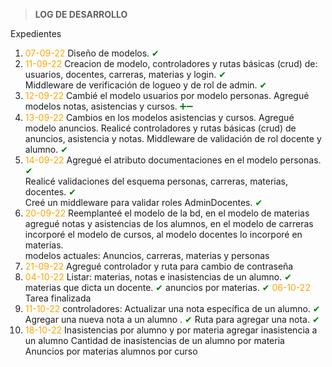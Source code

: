 > **LOG DE DESARROLLO**

Expedientes
  1. <span style="color:orange">07-09-22</span> Diseño de modelos. <span style="color:green">✔</span>
  2. <span style="color:orange">11-09-22</span> Creacion de modelo, controladores y rutas básicas (crud) de: <br>
  usuarios, docentes, carreras, materias y login. <span style="color:green">✔</span> <br>
  Middleware de verificación de logueo y de rol de admin. <span style="color:green">✔</span> 
  3. <span style="color:orange">12-09-22</span> Cambié el modelo usuarios por modelo personas. Agregué modelos notas, asistencias y cursos. <span style="color:green">➕➖</span>
  4. <span style="color:orange">13-09-22</span> Cambios en los modelos asistencias y cursos. Agregué modelo anuncios. Realicé controladores y rutas básicas (crud) de anuncios, asistencia y notas. Middleware de validación de rol docente y alumno. <span style="color:green">✔</span>
  5. <span style="color:orange">14-09-22</span> Agregué el atributo documentaciones en el modelo personas. <span style="color:green">✔</span><br>
  Realicé validaciones del esquema personas, carreras, materias, docentes. <span style="color:green">✔</span><br>
  Creé un middleware para validar roles AdminDocentes. <span style="color:green">✔</span>
  6. <span style="color:orange">20-09-22</span> Reemplanteé el modelo de la bd, en el modelo de materias agregué notas y asistencias de los alumnos, en el modelo de carreras incorporé el modelo de cursos, al modelo docentes lo incorporé en materias. <br>
  modelos actuales: Anuncios, carreras, materias y personas
  7. <span style="color:orange">21-09-22</span> Agregué controlador y ruta para cambio de contraseña
  8. <span style="color:orange">04-10-22</span> Listar:
    materias, notas e inasistencias de un alumno. <span style="color:green">✔</span>
    materias que dicta un docente. <span style="color:green">✔</span>
    anuncios por materias. <span style="color:green">✔</span>
    <span style="color:orange">06-10-22</span> Tarea finalizada
  9. <span style="color:orange">11-10-22</span> controladores:
  Actualizar una nota específica de un alumno. <span style="color:green">✔</span>
  Agregar una nueva nota a un alumno . <span style="color:green">✔</span>
  Ruta para agregar una nota. <span style="color:green">✔</span>
  10. <span style="color:orange">18-10-22</span>
    Inasistencias por alumno y por materia
    agregar inasistencia a un alumno
    Cantidad de inasistencias de un alumno por materia
    Anuncios por materias
    alumnos por curso
